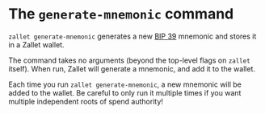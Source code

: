 # The `generate-mnemonic` command

`zallet generate-mnemonic` generates a new [BIP 39] mnemonic and stores it in a Zallet
wallet.

The command takes no arguments (beyond the top-level flags on `zallet` itself). When run,
Zallet will generate a mnemonic, and add it to the wallet.

Each time you run `zallet generate-mnemonic`, a new mnemonic will be added to the wallet.
Be careful to only run it multiple times if you want multiple independent roots of spend
authority!

[BIP 39]: https://github.com/bitcoin/bips/blob/master/bip-0039.mediawiki
